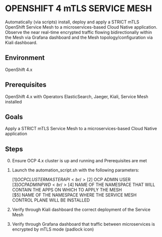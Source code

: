 # OPENSHIFT 4 mTLS SERVICE MESH
Automatically (via scripts) install, deploy and apply a STRICT mTLS OpenShift Service Mesh to a microservices-based Cloud Native application.
Observe the near real-time encrypted traffic flowing bidirectionally within the Mesh via Grafana dashboard and the Mesh topology/configuration via Kiali dashboard.

## Environment
OpenShift 4.x

## Prerequisites
OpenShift 4.x with Operators ElasticSearch, Jaeger, Kiali, Service Mesh installed

## Goals
Apply a STRICT mTLS Service Mesh to a microservices-based Cloud Native application

## Steps
0. Ensure OCP 4.x cluster is up and running and Prerequisites are met

1. Launch the automation_script.sh with the following parameters:
   
   [$1] OCP CLUSTER MASTER API <br/>
   [$2] OCP ADMIN USER <br/>
   [$3] OCP ADMIN PWD <br/>
   [$4] NAME OF THE NAMESPACE THAT WILL CONTAIN THE APPS ON WHICH TO APPLY THE MESH <br/>
   [$5] NAME OF THE NAMESPACE WHERE THE SERVICE MESH CONTROL PLANE WILL BE INSTALLED <br/>

2. Verify through Kiali dashboard the correct deployment of the Service Mesh

3. Verify through Grafana dashboard that traffic between microservices is encrypted by mTLS mode (padlock icon)
